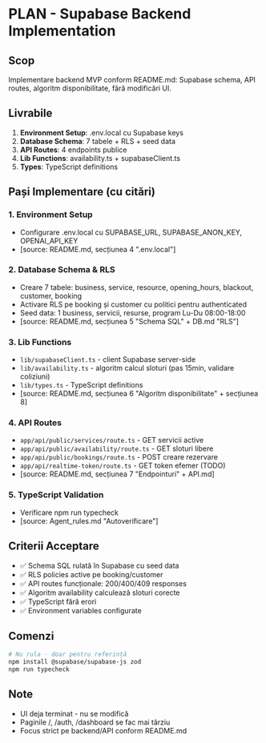 # PLAN - Supabase Backend Implementation

## Scop
Implementare backend MVP conform README.md: Supabase schema, API routes, algoritm disponibilitate, fără modificări UI.

## Livrabile
1. **Environment Setup**: .env.local cu Supabase keys
2. **Database Schema**: 7 tabele + RLS + seed data  
3. **API Routes**: 4 endpoints publice
4. **Lib Functions**: availability.ts + supabaseClient.ts
5. **Types**: TypeScript definitions

## Pași Implementare (cu citări)

### 1. Environment Setup
- Configurare .env.local cu SUPABASE_URL, SUPABASE_ANON_KEY, OPENAI_API_KEY
- [source: README.md, secțiunea 4 ".env.local"]

### 2. Database Schema & RLS
- Creare 7 tabele: business, service, resource, opening_hours, blackout, customer, booking
- Activare RLS pe booking și customer cu politici pentru authenticated
- Seed data: 1 business, servicii, resurse, program Lu-Du 08:00-18:00
- [source: README.md, secțiunea 5 "Schema SQL" + DB.md "RLS"]

### 3. Lib Functions
- `lib/supabaseClient.ts` - client Supabase server-side
- `lib/availability.ts` - algoritm calcul sloturi (pas 15min, validare coliziuni)
- `lib/types.ts` - TypeScript definitions
- [source: README.md, secțiunea 6 "Algoritm disponibilitate" + secțiunea 8]

### 4. API Routes
- `app/api/public/services/route.ts` - GET servicii active
- `app/api/public/availability/route.ts` - GET sloturi libere
- `app/api/public/bookings/route.ts` - POST creare rezervare
- `app/api/realtime-token/route.ts` - GET token efemer (TODO)
- [source: README.md, secțiunea 7 "Endpointuri" + API.md]

### 5. TypeScript Validation
- Verificare npm run typecheck
- [source: Agent_rules.md "Autoverificare"]

## Criterii Acceptare
- ✅ Schema SQL rulată în Supabase cu seed data
- ✅ RLS policies active pe booking/customer
- ✅ API routes funcționale: 200/400/409 responses
- ✅ Algoritm availability calculează sloturi corecte
- ✅ TypeScript fără erori
- ✅ Environment variables configurate

## Comenzi
```bash
# Nu rula - doar pentru referință
npm install @supabase/supabase-js zod
npm run typecheck
```

## Note
- UI deja terminat - nu se modifică
- Paginile /, /auth, /dashboard se fac mai târziu
- Focus strict pe backend/API conform README.md
